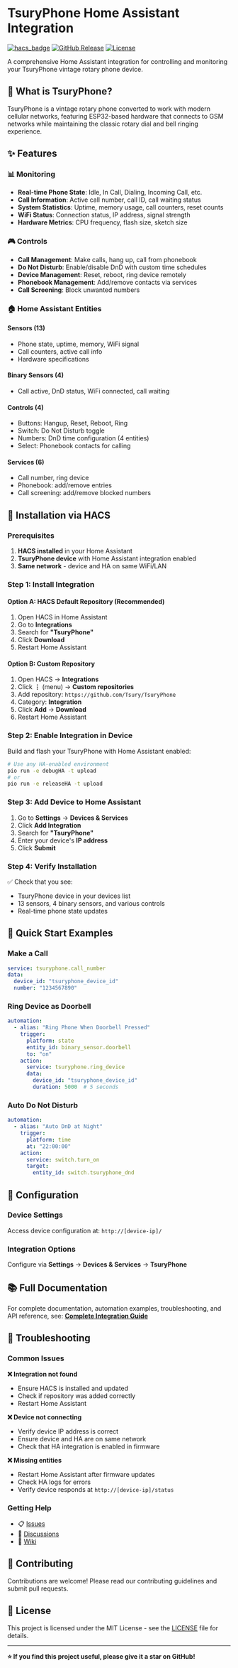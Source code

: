 # TsuryPhone Home Assistant Integration

[![hacs_badge](https://img.shields.io/badge/HACS-Custom-41BDF5.svg)](https://github.com/hacs/integration)
[![GitHub Release](https://img.shields.io/github/release/Tsury/TsuryPhone.svg)](https://github.com/Tsury/TsuryPhone/releases)
[![License](https://img.shields.io/github/license/Tsury/TsuryPhone.svg)](LICENSE)

A comprehensive Home Assistant integration for controlling and monitoring your TsuryPhone vintage rotary phone device.

## 📱 What is TsuryPhone?

TsuryPhone is a vintage rotary phone converted to work with modern cellular networks, featuring ESP32-based hardware that connects to GSM networks while maintaining the classic rotary dial and bell ringing experience.

## ✨ Features

### 📊 Monitoring
- **Real-time Phone State**: Idle, In Call, Dialing, Incoming Call, etc.
- **Call Information**: Active call number, call ID, call waiting status
- **System Statistics**: Uptime, memory usage, call counters, reset counts
- **WiFi Status**: Connection status, IP address, signal strength
- **Hardware Metrics**: CPU frequency, flash size, sketch size

### 🎮 Controls
- **Call Management**: Make calls, hang up, call from phonebook
- **Do Not Disturb**: Enable/disable DnD with custom time schedules
- **Device Management**: Reset, reboot, ring device remotely
- **Phonebook Management**: Add/remove contacts via services
- **Call Screening**: Block unwanted numbers

### 🏠 Home Assistant Entities

#### Sensors (13)
- Phone state, uptime, memory, WiFi signal
- Call counters, active call info
- Hardware specifications

#### Binary Sensors (4)
- Call active, DnD status, WiFi connected, call waiting

#### Controls (4)
- Buttons: Hangup, Reset, Reboot, Ring
- Switch: Do Not Disturb toggle
- Numbers: DnD time configuration (4 entities)
- Select: Phonebook contacts for calling

#### Services (6)
- Call number, ring device
- Phonebook: add/remove entries
- Call screening: add/remove blocked numbers

## 🚀 Installation via HACS

### Prerequisites
1. **HACS installed** in your Home Assistant
2. **TsuryPhone device** with Home Assistant integration enabled
3. **Same network** - device and HA on same WiFi/LAN

### Step 1: Install Integration

#### Option A: HACS Default Repository (Recommended)
1. Open HACS in Home Assistant
2. Go to **Integrations**
3. Search for **"TsuryPhone"**
4. Click **Download**
5. Restart Home Assistant

#### Option B: Custom Repository
1. Open HACS → **Integrations**
2. Click **⋮** (menu) → **Custom repositories**
3. Add repository: `https://github.com/Tsury/TsuryPhone`
4. Category: **Integration**
5. Click **Add** → **Download**
6. Restart Home Assistant

### Step 2: Enable Integration in Device
Build and flash your TsuryPhone with Home Assistant enabled:
```bash
# Use any HA-enabled environment
pio run -e debugHA -t upload
# or
pio run -e releaseHA -t upload
```

### Step 3: Add Device to Home Assistant
1. Go to **Settings** → **Devices & Services**
2. Click **Add Integration**
3. Search for **"TsuryPhone"**
4. Enter your device's **IP address**
5. Click **Submit**

### Step 4: Verify Installation
✅ Check that you see:
- TsuryPhone device in your devices list
- 13 sensors, 4 binary sensors, and various controls
- Real-time phone state updates

## 📖 Quick Start Examples

### Make a Call
```yaml
service: tsuryphone.call_number
data:
  device_id: "tsuryphone_device_id"
  number: "1234567890"
```

### Ring Device as Doorbell
```yaml
automation:
  - alias: "Ring Phone When Doorbell Pressed"
    trigger:
      platform: state
      entity_id: binary_sensor.doorbell
      to: "on"
    action:
      service: tsuryphone.ring_device
      data:
        device_id: "tsuryphone_device_id"
        duration: 5000  # 5 seconds
```

### Auto Do Not Disturb
```yaml
automation:
  - alias: "Auto DnD at Night"
    trigger:
      platform: time
      at: "22:00:00"
    action:
      service: switch.turn_on
      target:
        entity_id: switch.tsuryphone_dnd
```

## 🔧 Configuration

### Device Settings
Access device configuration at: `http://[device-ip]/`

### Integration Options
Configure via **Settings** → **Devices & Services** → **TsuryPhone**

## 📚 Full Documentation

For complete documentation, automation examples, troubleshooting, and API reference, see:
[**Complete Integration Guide**](home_assistant/custom_components/tsuryphone/README.md)

## 🐛 Troubleshooting

### Common Issues

**❌ Integration not found**
- Ensure HACS is installed and updated
- Check if repository was added correctly
- Restart Home Assistant

**❌ Device not connecting**
- Verify device IP address is correct
- Ensure device and HA are on same network
- Check that HA integration is enabled in firmware

**❌ Missing entities**
- Restart Home Assistant after firmware updates
- Check HA logs for errors
- Verify device responds at `http://[device-ip]/status`

### Getting Help
- 📋 [Issues](https://github.com/Tsury/TsuryPhone/issues)
- 💬 [Discussions](https://github.com/Tsury/TsuryPhone/discussions)
- 📖 [Wiki](https://github.com/Tsury/TsuryPhone/wiki)

## 🤝 Contributing

Contributions are welcome! Please read our contributing guidelines and submit pull requests.

## 📄 License

This project is licensed under the MIT License - see the [LICENSE](LICENSE) file for details.

---

**⭐ If you find this project useful, please give it a star on GitHub!**
